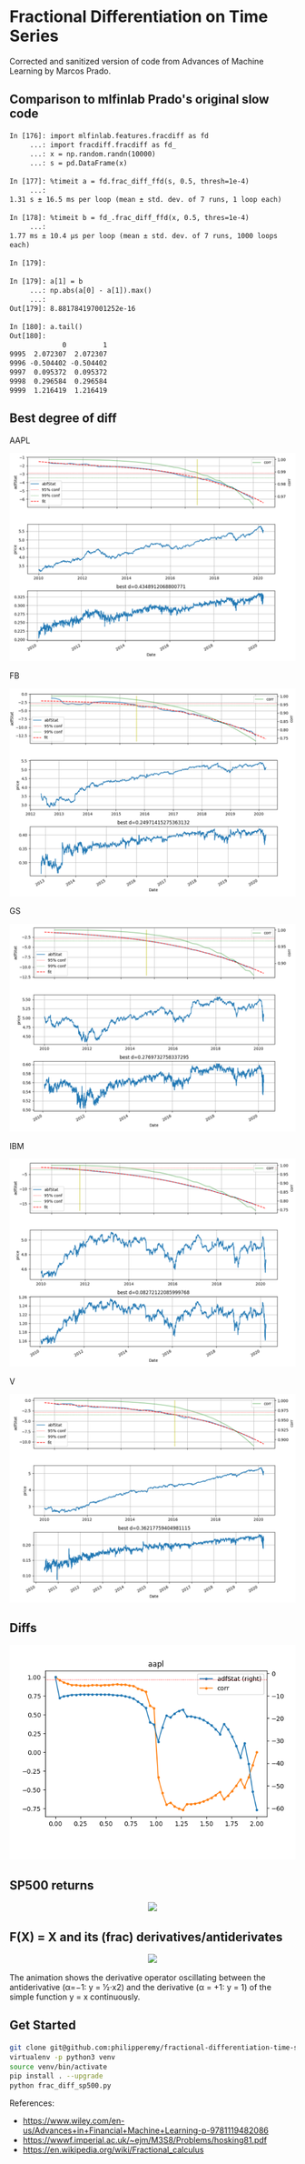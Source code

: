 # Fractional Differentiation on Time Series

Corrected and sanitized version of code from Advances of Machine Learning by Marcos Prado.

## Comparison to mlfinlab Prado's original slow code

    In [176]: import mlfinlab.features.fracdiff as fd
         ...: import fracdiff.fracdiff as fd_
         ...: x = np.random.randn(10000)
         ...: s = pd.DataFrame(x)

    In [177]: %timeit a = fd.frac_diff_ffd(s, 0.5, thresh=1e-4)
         ...:
    1.31 s ± 16.5 ms per loop (mean ± std. dev. of 7 runs, 1 loop each)

    In [178]: %timeit b = fd_.frac_diff_ffd(x, 0.5, thres=1e-4)
         ...:
    1.77 ms ± 10.4 µs per loop (mean ± std. dev. of 7 runs, 1000 loops each)

    In [179]:

    In [179]: a[1] = b
         ...: np.abs(a[0] - a[1]).max()
         ...:
    Out[179]: 8.881784197001252e-16

    In [180]: a.tail()
    Out[180]:
                 0         1
    9995  2.072307  2.072307
    9996 -0.504402 -0.504402
    9997  0.095372  0.095372
    9998  0.296584  0.296584
    9999  1.216419  1.216419


## Best degree of diff

AAPL
<p align="center">
  <img src="doc/aapl.png">
</p>
FB
<p align="center">
  <img src="doc/fb.png">
</p>
GS
<p align="center">
  <img src="doc/gs.png">
</p>
IBM
<p align="center">
  <img src="doc/ibm.png">
</p>
V
<p align="center">
  <img src="doc/v.png">
</p>


## Diffs

<p align="center">
  <img src="doc/Figure_1.png">
</p>

## SP500 returns

<p align="center">
  <img src="doc/frac_diff_sp500.png">
</p>

## F(X) = X and its (frac) derivatives/antiderivates

<p align="center">
  <img src="doc/fx_animation.gif">
</p>

The animation shows the derivative operator oscillating between the antiderivative (α=−1: y = ​1⁄2⋅x2) and the derivative (α = +1: y = 1) of the simple function y = x continuously.

## Get Started

```bash
git clone git@github.com:philipperemy/fractional-differentiation-time-series.git && cd fractional-differentiation-time-series
virtualenv -p python3 venv
source venv/bin/activate
pip install . --upgrade
python frac_diff_sp500.py
```

References:
- https://www.wiley.com/en-us/Advances+in+Financial+Machine+Learning-p-9781119482086
- https://wwwf.imperial.ac.uk/~ejm/M3S8/Problems/hosking81.pdf
- https://en.wikipedia.org/wiki/Fractional_calculus
